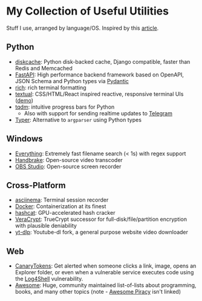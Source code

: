 # My Collection of Useful Utilities

Stuff I use, arranged by language/OS. Inspired by this [article](https://news.ycombinator.com/item?id=29582437).

## Python

- [diskcache][diskcache]: Python disk-backed cache, Django compatible, faster than Redis and Memcached
- [FastAPI][fast-api]: High performance backend framework based on OpenAPI, JSON Schema and Python types via [Pydantic][pydantic]
- [rich][rich]: rich terminal formatting
- [textual][textual]: CSS/HTML/React inspired reactive, responsive terminal UIs ([demo](/static/images/2021-12-17/textual.gif))
- [tqdm][tqdm]: intuitive progress bars for Python
    - Also with support for sending realtime updates to [Telegram][tqdm-telegram]
- [Typer][Typer]: Alternative to `argparser` using Python types

## Windows

- [Everything][everything]: Extremely fast filename search (< 1s) with regex support
- [Handbrake][handbrake]: Open-source video transcoder
- [OBS Studio][obs-studio]: Open-source screen recorder

## Cross-Platform

- [asciinema][asciinema]: Terminal session recorder
- [Docker][docker]: Containerization at its finest
- [hashcat][hashcat]: GPU-accelerated hash cracker
- [VeraCrypt][veracrypt]: TrueCrypt successor for full-disk/file/partition encryption with plausible deniability
- [yt-dlp][yt-dlp]: Youtube-dl fork, a general purpose website video downloader

## Web

- [CanaryTokens][canary-tokens]: Get alerted when someone clicks a link, image, opens an Explorer folder, or even when a vulnerable service executes code using the [Log4Shell][log4shell] vulnerability.
- [Awesome][awesome]: Huge, community maintained list-of-lists about programming, books, and many other topics (note - [Awesome Piracy][awesome-piracy] isn't linked)

[asciinema]: https://asciinema.org/
[awesome]: https://github.com/sindresorhus/awesome
[awesome-piracy]: https://github.com/Igglybuff/awesome-piracy
[canary-tokens]: https://canarytokens.org/generate
[diskcache]: https://github.com/grantjenks/python-diskcache/
[docker]: https://www.docker.com/
[everything]: https://www.voidtools.com/
[fast-api]: https://fastapi.tiangolo.com/
[handbrake]: https://handbrake.fr/
[hashcat]: https://hashcat.net/hashcat/
[log4shell]: https://en.wikipedia.org/wiki/Log4Shell
[obs-studio]: https://obsproject.com/
[pydantic]: https://pydantic-docs.helpmanual.io/
[rich]: https://github.com/willmcgugan/rich
[textual]: https://github.com/willmcgugan/textual
[tqdm-telegram]: https://tqdm.github.io/docs/contrib.telegram/
[tqdm]: https://tqdm.github.io/
[Typer]: https://typer.tiangolo.com/
[veracrypt]: https://www.veracrypt.fr/en/Home.html
[yt-dlp]: https://github.com/yt-dlp